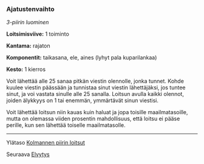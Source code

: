 ### Ajatustenvaihto

*3-piirin luominen* 

**Loitsimisviive:** 1 toiminto

**Kantama:** rajaton

**Komponentit:** taikasana, ele, aines (lyhyt pala kuparilankaa)

**Kesto:** 1 kierros

Voit lähettää alle 25 sanaa pitkän viestin olennolle, jonka tunnet. Kohde kuulee viestin päässään ja tunnistaa sinut viestin lähettäjäksi, jos tuntee sinut, ja voi vastata sinulle alle 25 sanalla. Loitsun avulla kaikki olennot, joiden älykkyys on 1 tai enemmän, ymmärtävät sinun viestisi.

Voit lähettää loitsun niin kauas kuin haluat ja jopa toisille maailmatasoille, mutta on olemassa viiden prosentin mahdollisuus, että loitsu ei pääse perille, kun sen lähettää toiselle maailmatasolle.

----

Ylätaso [Kolmannen piirin loitsut](3_piirin_loitsut)

Seuraava [Elvytys](Elvytys)
